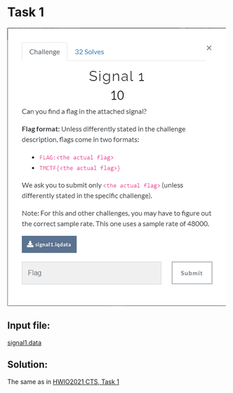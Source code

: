 # Task 1

![text](img/desc.png)

## Input file:

[signal1.data](input/signal1.data)

## Solution:

The same as in 
[HWIO2021 CTS, Task 1](https://github.com/BlackVS/CTFs/blob/master/HWIO2021/CTS/task1.md)
